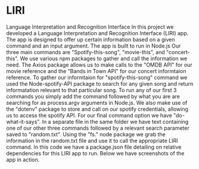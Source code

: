 # LIRI
Language Interpretation and Recognition Interface
In this project we developed a Language Interpretation and Recognition Interface (LIRI) app. The app is designed to offer up 
certain information based on a given command and an input argument. The app is built to run in Node.js Our three main 
commands are "Spotify-this-song", "movie-this", and "concert-this". We use various npm packages to gather and call the 
information we need. The Axios package allows us to make calls to the "OMDB API" for our movie reference and the
"Bands in Town API" for our concert informtaion reference. To gather our informtaion for "spotify-this-song" command we used 
the Node-spotify-API package to search for any given song and return informatation relevant to that particular song. To run any 
of our first 3 commands you simply add the command followed by what you are are searching for as process.argv arguments in
Node.js. We also make use of the "dotenv" package to store and call on our spotify credentials, allowing us to access the 
spotify API. For our final command option we have "do-what-it-says". In a separate file in the same folder we have text 
containing one of our other three commands followed by a relevant search parameter saved to "random.txt". Using the "fs." node 
package we grab the information in the random.txt file and use it to call the appropriate LIRI command. In this code we have a
package.json file detailing on relative dependencies for this LIRI app to run. Below we have screenshots of the app in action.


